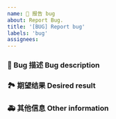 ```yaml
---
name: 🐛 报告 bug
about: Report Bug.
title: '[BUG] Report bug'
labels: 'bug'
assignees:
---
```


### 🐛 Bug 描述 Bug description

<!-- 请在上方详细地描述 bug，让大家都能理解。 -->
<!-- Please describe the bug in detail above so that everyone can understand. -->

### 🏞 期望结果 Desired result

<!-- 请在上方描述你原本期望看到的结果。 -->
<!-- Please describe above what you expected to see. -->

### 🚑 其他信息 Other information

<!-- 请在上方输入，如截图等其他信息。-->
<!-- Please enter other information such as screenshots above. -->
